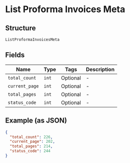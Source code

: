 
# List Proforma Invoices Meta

## Structure

`ListProformaInvoicesMeta`

## Fields

| Name | Type | Tags | Description |
|  --- | --- | --- | --- |
| `total_count` | `int` | Optional | - |
| `current_page` | `int` | Optional | - |
| `total_pages` | `int` | Optional | - |
| `status_code` | `int` | Optional | - |

## Example (as JSON)

```json
{
  "total_count": 226,
  "current_page": 202,
  "total_pages": 214,
  "status_code": 244
}
```

